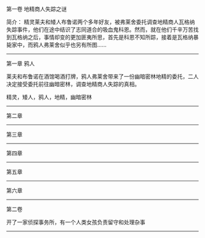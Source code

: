 第一卷 地精商人失踪之谜

简介：
精灵莱夫和矮人布鲁诺两个多年好友，被弗莱舍委托调查地精商人瓦格纳失踪事件，他们在途中结识了志同道合的吸血鬼科恩。然而，就在他们千辛万苦找到瓦格纳之后，事情却变的更加匪夷所思，首先是科恩不知所踪，接着是瓦格纳暴毙家中，而鸦人弗莱舍似乎也另有所图......


---

第一章 鸦人

莱夫和布鲁诺在酒馆喝酒打牌，鸦人弗莱舍带来了一份幽暗密林地精的委托，二人决定接受委托前往幽暗密林，调查地精商人失踪的真相。

精灵，矮人，鸦人，地精，幽暗密林

---

第二章 




---

第三章

---

第四章

---

第五章

---

第六章

---


第二卷

开了一家侦探事务所，有一个人类女孩负责留守和处理杂事

---